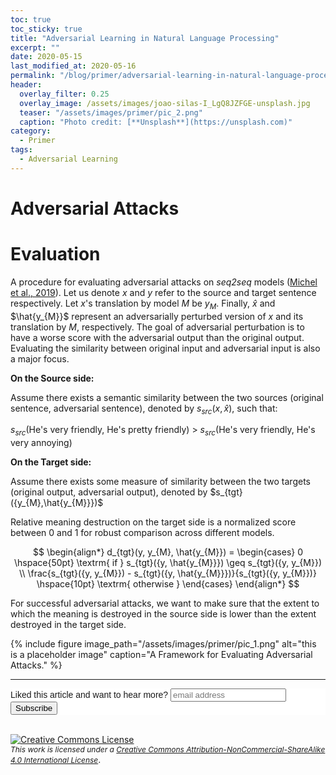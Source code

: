 ```yaml
---
toc: true
toc_sticky: true
title: "Adversarial Learning in Natural Language Processing"
excerpt: ""
date: 2020-05-15
last_modified_at: 2020-05-16
permalink: "/blog/primer/adversarial-learning-in-natural-language-processing/"
header:
  overlay_filter: 0.25
  overlay_image: /assets/images/joao-silas-I_LgQ8JZFGE-unsplash.jpg
  teaser: "/assets/images/primer/pic_2.png"
  caption: "Photo credit: [**Unsplash**](https://unsplash.com)"
category:
  - Primer
tags:
  - Adversarial Learning
---
```


# Adversarial Attacks


# Evaluation

A procedure for evaluating adversarial attacks on *seq2seq* models ([Michel et al., 2019](https://www.aclweb.org/anthology/N19-1314.pdf)).
Let us denote $x$ and $y$ refer to the source and target sentence respectively.
Let $x$'s translation by model $M$ be $y_M$. Finally, $\hat{x}$ and $\hat{y_{M}}$ represent an
adversarially perturbed version of $x$ and its translation by $M$, respectively. The goal of adversarial
perturbation is to have a worse score with the adversarial output than the original output. Evaluating the
similarity between original input and adversarial input is also a major focus.

**On the Source side:**

Assume there exists a semantic similarity between the two sources (original sentence, adversarial sentence), denoted
by $s_{src}({x,\hat{x}})$, such that:

$s_{src}$(<span style="font-size:14px">He's very friendly, He's pretty friendly</span>) > 
$s_{src}$(<span style="font-size:14px">He's very friendly, He's very annoying</span>)

**On the Target side:**

Assume there exists some measure of similarity between the two targets (original output, adversarial output), denoted
by $s_{tgt}({y_{M},\hat{y_{M}}})$

Relative meaning destruction on the target side is a normalized score between 0 and 1 for robust comparison across
different models.

$$
\begin{align*}
d_{tgt}(y, y_{M}, \hat{y_{M}}) = 
\begin{cases}
  0 \hspace{50pt} \textrm{ if } s_{tgt}({y, \hat{y_{M}}}) \geq s_{tgt}({y, y_{M}}) \\
  \frac{s_{tgt}({y, y_{M}}) - s_{tgt}({y, \hat{y_{M}}})}{s_{tgt}({y, y_{M}})} \hspace{10pt} \textrm{ otherwise }
\end{cases}
\end{align*}
$$

For successful adversarial attacks, we want to make sure that the extent to which the meaning is 
destroyed in the source side is lower than the extent destroyed in the target side.

{% include figure image_path="/assets/images/primer/pic_1.png"
 alt="this is a placeholder image"
 caption="A Framework for Evaluating Adversarial Attacks." %}
 
 ---
<!-- Begin Mailchimp Signup Form -->
<link href="//cdn-images.mailchimp.com/embedcode/horizontal-slim-10_7.css" rel="stylesheet" type="text/css">
<style type="text/css">
	#mc_embed_signup{background:#fff; clear:left; font:14px Helvetica,Arial,sans-serif; width:100%;}
	/* Add your own Mailchimp form style overrides in your site stylesheet or in this style block.
	   We recommend moving this block and the preceding CSS link to the HEAD of your HTML file. */
</style>
<div id="mc_embed_signup" class="archive__item">
<form action="https://github.us19.list-manage.com/subscribe/post?u=011e5e92fe856b3d318b414ad&amp;id=f8ae890e5c" method="post" id="mc-embedded-subscribe-form" name="mc-embedded-subscribe-form" class="validate" target="_blank" novalidate>
    <div id="mc_embed_signup_scroll">
	<label for="mce-EMAIL">Liked this article and want to hear more?</label>
	<input type="email" value="" name="EMAIL" class="email" id="mce-EMAIL" placeholder="email address" required>
    <!-- real people should not fill this in and expect good things - do not remove this or risk form bot signups-->
    <div style="position: absolute; left: -5000px;" aria-hidden="true"><input type="text" name="b_92fe86c389878585bc87837e8_50543deff9" tabindex="-1" value=""></div>
    <div class="clear"><input type="submit" value="Subscribe" name="subscribe" id="mc-embedded-subscribe" class="button"></div>
    </div>
</form>
</div>
<!--End mc_embed_signup-->
<br>
<a rel="license" href="http://creativecommons.org/licenses/by-nc-sa/4.0/"><img alt="Creative Commons License" style="border-width:0" src="https://i.creativecommons.org/l/by-nc-sa/4.0/88x31.png" /></a><br /><i style="font-size:12px">This work is licensed under a </i><a rel="license" href="http://creativecommons.org/licenses/by-nc-sa/4.0/"><i style="font-size:12px">Creative Commons Attribution-NonCommercial-ShareAlike 4.0 International License</i></a>.
